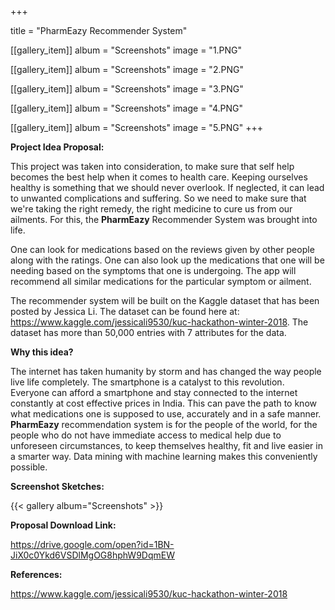 +++

title = "PharmEazy Recommender System"

[[gallery_item]]
album = "Screenshots"
image = "1.PNG"

[[gallery_item]]
album = "Screenshots"
image = "2.PNG"

[[gallery_item]]
album = "Screenshots"
image = "3.PNG"

[[gallery_item]]
album = "Screenshots"
image = "4.PNG"

[[gallery_item]]
album = "Screenshots"
image = "5.PNG"
+++

**Project Idea Proposal:**

This project was taken into consideration, to make sure that self help becomes the best help when it comes to health care. Keeping ourselves healthy is something that we should never overlook. If neglected, it can lead to unwanted complications and suffering. So we need to make sure that we're taking the right remedy, the right medicine to cure us from our ailments. For this, the **PharmEazy** Recommender System was brought into life.

One can look for medications based on the reviews given by other people along with the ratings. One can also look up the medications that one will be needing based on the symptoms that one is undergoing. The app will recommend all similar medications for the particular symptom or ailment.

The recommender system will be built on the Kaggle dataset that has been posted by Jessica Li. The dataset can be found here at: https://www.kaggle.com/jessicali9530/kuc-hackathon-winter-2018. The dataset has more than 50,000 entries with 7 attributes for the data.

**Why this idea?**

The internet has taken humanity by storm and has changed the way people live life completely. The smartphone is a catalyst to this revolution. Everyone can afford a smartphone and stay connected to the internet constantly at cost effective prices in India. This can pave the path to know what medications one is supposed to use, accurately and in a safe manner. **PharmEazy** recommendation system is for the people of the world, for the people who do not have immediate access to medical help due to unforeseen circumstances, to keep themselves healthy, fit and live easier in a smarter way. Data mining with machine learning makes this conveniently possible.

**Screenshot Sketches:**

{{< gallery album="Screenshots" >}}


**Proposal Download Link:**

https://drive.google.com/open?id=1BN-JiX0c0Ykd6VSDlMgOG8hphW9DqmEW

**References:**

https://www.kaggle.com/jessicali9530/kuc-hackathon-winter-2018
